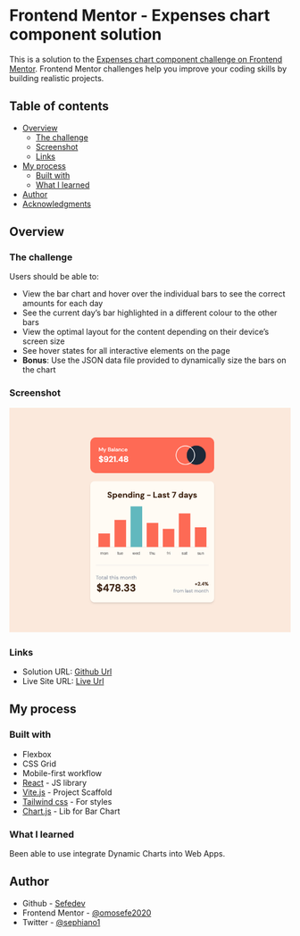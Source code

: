 # Frontend Mentor - Expenses chart component solution

This is a solution to the [Expenses chart component challenge on Frontend Mentor](https://www.frontendmentor.io/challenges/expenses-chart-component-e7yJBUdjwt). Frontend Mentor challenges help you improve your coding skills by building realistic projects. 

## Table of contents

- [Overview](#overview)
  - [The challenge](#the-challenge)
  - [Screenshot](#screenshot)
  - [Links](#links)
- [My process](#my-process)
  - [Built with](#built-with)
  - [What I learned](#what-i-learned)
- [Author](#author)
- [Acknowledgments](#acknowledgments)

## Overview

### The challenge

Users should be able to:

- View the bar chart and hover over the individual bars to see the correct amounts for each day
- See the current day’s bar highlighted in a different colour to the other bars
- View the optimal layout for the content depending on their device’s screen size
- See hover states for all interactive elements on the page
- **Bonus**: Use the JSON data file provided to dynamically size the bars on the chart

### Screenshot

![Expenses Chart Component Screen](./screenshot.png)


### Links

- Solution URL: [Github Url](https://github.com/sefedev/expenses-chart-component)
- Live Site URL: [Live Url](https://sefe-expenses-chart-component.netlify.app/)

## My process

### Built with

- Flexbox
- CSS Grid
- Mobile-first workflow
- [React](https://reactjs.org/) - JS library
- [Vite.js](https://vitejs.dev/) - Project Scaffold
- [Tailwind css](https://tailwindcss.com/) - For styles
- [Chart.js](https://www.chartjs.org/) - Lib for Bar Chart


### What I learned

Been able to use integrate Dynamic Charts into Web Apps.

## Author

- Github - [Sefedev](https://www.github.com/sefedev)
- Frontend Mentor - [@omosefe2020](https://www.frontendmentor.io/profile/omosefe2020)
- Twitter - [@sephiano1](https://www.twitter.com/sephiano1)

